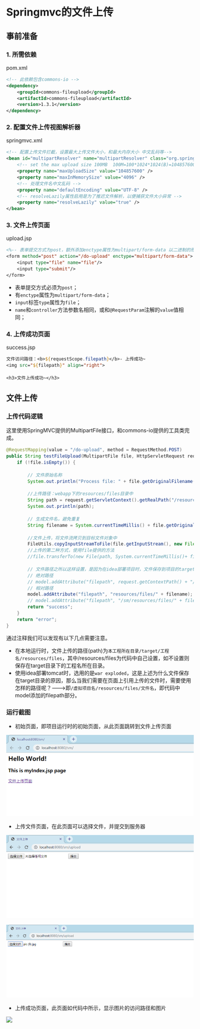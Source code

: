# Springmvc的文件上传

## 事前准备

### 1. 所需依赖

pom.xml

```xml
<!-- 此依赖包含commons-io -->
<dependency>
    <groupId>commons-fileupload</groupId>
    <artifactId>commons-fileupload</artifactId>
    <version>1.3.1</version>
</dependency>
```

### 2. 配置文件上传视图解析器

springmvc.xml

```xml
<!-- 配置上传文件拦截，设置最大上传文件大小，和最大内存大小 中文乱码等-->
<bean id="multipartResolver" name="multipartResolver" class="org.springframework.web.multipart.commons.CommonsMultipartResolver">
    <!-- set the max upload size 100MB  100M=100*1024*1024(B)=104857600 bytes-->
    <property name="maxUploadSize" value="104857600" />
    <property name="maxInMemorySize" value="4096" />
    <!-- 处理文件名中文乱码 -->
    <property name="defaultEncoding" value="UTF-8" />
    <!-- resolveLazily属性启用是为了推迟文件解析，以便捕获文件大小异常 -->
    <property name="resolveLazily" value="true" />
</bean>
```

### 3. 文件上传页面

upload.jsp

```jsp
<%-- 表单提交方式为post，额外添加enctype属性为multipart/form-data 以二进制的形式传输数据 --%>
<form method="post" action="/do-upload" enctype="multipart/form-data">
    <input type="file" name="file"/>
    <input type="submit"/>
</form>
```

- 表单提交方式必须为`post`；
- 有`enctype`属性为`multipart/form-data`；
- `input`标签`type`属性为`file`；
- `name`和`controller`方法参数名相同，或和`@RequestParam`注解的`value`值相同；

### 4. 上传成功页面

success.jsp

```jsp
文件访问路径：<b>${requestScope.filepath}</b>- 上传成功~
<img src="${filepath}" align="right">

<h3>文件上传成功~</h3>
```

## 文件上传

### 上传代码逻辑

这里使用SpringMVC提供的MultipartFile接口，和commons-io提供的工具类完成。

```java
@RequestMapping(value = "/do-upload", method = RequestMethod.POST)
public String testFileUpload(MultipartFile file, HttpServletRequest request, Model model) throws IOException {
    if (!file.isEmpty()) {

        // 文件原始名称
        System.out.println("Process file: " + file.getOriginalFilename());

        //上传路径：webapp下的resources/files目录中
        String path = request.getServletContext().getRealPath("/resources/files");
        System.out.println(path);

        // 生成文件名，避免重复
        String filename = System.currentTimeMillis() + file.getOriginalFilename();

        //文件上传，将文件流拷贝到目标文件对象中
        FileUtils.copyInputStreamToFile(file.getInputStream(), new File(path, filename));
        //上传的第二种方式，使用file提供的方法
        //file.transferTo(new File(path, System.currentTimeMillis()+ file.getOriginalFilename()));

        // 文件路径之所以这样设置，是因为在idea部署项目时，文件保存到项目的target文件夹下，要通过部署的虚拟项目名+文件的路径访问
        // 绝对路径
        // model.addAttribute("filepath", request.getContextPath() + "/resources/files/" + filename);
        // 相对路径
        model.addAttribute("filepath", "resources/files/" + filename);
        // model.addAttribute("filepath", "/sm/resources/files/" + filename);
        return "success";
    }
    return "error";
}
```

通过注释我们可以发现有以下几点需要注意。

- 在本地运行时，文件上传的路径(path)为`本工程所在目录/target/工程名/resources/files`，其中/resources/files为代码中自己设置，如不设置则保存在target目录下的工程名所在目录。
- 使用idea部署tomcat时，选用的是`war exploded`，这是上述为什么文件保存在target目录的原因，那么当我们需要在页面上引用上传的文件时，需要使用怎样的路径呢？--->即`/虚拟项目名/resources/files/文件名`，即代码中model添加的filepath部分。

### 运行截图

- 初始页面，即项目运行时的初始页面，从此页面跳转到文件上传页面

![](https://raw.githubusercontent.com/zsy0216/image/master/notes/20191207182650.png)

- 上传文件页面，在此页面可以选择文件，并提交到服务器

![](https://raw.githubusercontent.com/zsy0216/image/master/notes/20191207182801.png)

![](https://raw.githubusercontent.com/zsy0216/image/master/notes/20191207183041.png)

- 上传成功页面，此页面如代码中所示，显示图片的访问路径和图片

![](https://zsy0216.github.io/image/notes/20191207183211.png)

